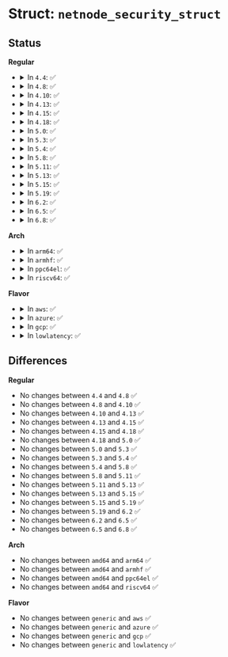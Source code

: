 # Struct: <code>netnode_security_struct</code>

## Status
<b>Regular</b>
<ul>
<li>
<details>
<summary>In <code>4.4</code>: ✅</summary>

```c
struct netnode_security_struct {
    union (anon) addr;
    u32 sid;
    u16 family;
};
```
</details>
</li>
<li>
<details>
<summary>In <code>4.8</code>: ✅</summary>

```c
struct netnode_security_struct {
    union (anon) addr;
    u32 sid;
    u16 family;
};
```
</details>
</li>
<li>
<details>
<summary>In <code>4.10</code>: ✅</summary>

```c
struct netnode_security_struct {
    union (anon) addr;
    u32 sid;
    u16 family;
};
```
</details>
</li>
<li>
<details>
<summary>In <code>4.13</code>: ✅</summary>

```c
struct netnode_security_struct {
    union (anon) addr;
    u32 sid;
    u16 family;
};
```
</details>
</li>
<li>
<details>
<summary>In <code>4.15</code>: ✅</summary>

```c
struct netnode_security_struct {
    union (anon) addr;
    u32 sid;
    u16 family;
};
```
</details>
</li>
<li>
<details>
<summary>In <code>4.18</code>: ✅</summary>

```c
struct netnode_security_struct {
    union (anon) addr;
    u32 sid;
    u16 family;
};
```
</details>
</li>
<li>
<details>
<summary>In <code>5.0</code>: ✅</summary>

```c
struct netnode_security_struct {
    union (anon) addr;
    u32 sid;
    u16 family;
};
```
</details>
</li>
<li>
<details>
<summary>In <code>5.3</code>: ✅</summary>

```c
struct netnode_security_struct {
    union (anon) addr;
    u32 sid;
    u16 family;
};
```
</details>
</li>
<li>
<details>
<summary>In <code>5.4</code>: ✅</summary>

```c
struct netnode_security_struct {
    union (anon) addr;
    u32 sid;
    u16 family;
};
```
</details>
</li>
<li>
<details>
<summary>In <code>5.8</code>: ✅</summary>

```c
struct netnode_security_struct {
    union (anon) addr;
    u32 sid;
    u16 family;
};
```
</details>
</li>
<li>
<details>
<summary>In <code>5.11</code>: ✅</summary>

```c
struct netnode_security_struct {
    union (anon) addr;
    u32 sid;
    u16 family;
};
```
</details>
</li>
<li>
<details>
<summary>In <code>5.13</code>: ✅</summary>

```c
struct netnode_security_struct {
    union (anon) addr;
    u32 sid;
    u16 family;
};
```
</details>
</li>
<li>
<details>
<summary>In <code>5.15</code>: ✅</summary>

```c
struct netnode_security_struct {
    union (anon) addr;
    u32 sid;
    u16 family;
};
```
</details>
</li>
<li>
<details>
<summary>In <code>5.19</code>: ✅</summary>

```c
struct netnode_security_struct {
    union (anon) addr;
    u32 sid;
    u16 family;
};
```
</details>
</li>
<li>
<details>
<summary>In <code>6.2</code>: ✅</summary>

```c
struct netnode_security_struct {
    union (anon) addr;
    u32 sid;
    u16 family;
};
```
</details>
</li>
<li>
<details>
<summary>In <code>6.5</code>: ✅</summary>

```c
struct netnode_security_struct {
    union (anon) addr;
    u32 sid;
    u16 family;
};
```
</details>
</li>
<li>
<details>
<summary>In <code>6.8</code>: ✅</summary>

```c
struct netnode_security_struct {
    union (anon) addr;
    u32 sid;
    u16 family;
};
```
</details>
</li>
</ul>
<b>Arch</b>
<ul>
<li>
<details>
<summary>In <code>arm64</code>: ✅</summary>

```c
struct netnode_security_struct {
    union (anon) addr;
    u32 sid;
    u16 family;
};
```
</details>
</li>
<li>
<details>
<summary>In <code>armhf</code>: ✅</summary>

```c
struct netnode_security_struct {
    union (anon) addr;
    u32 sid;
    u16 family;
};
```
</details>
</li>
<li>
<details>
<summary>In <code>ppc64el</code>: ✅</summary>

```c
struct netnode_security_struct {
    union (anon) addr;
    u32 sid;
    u16 family;
};
```
</details>
</li>
<li>
<details>
<summary>In <code>riscv64</code>: ✅</summary>

```c
struct netnode_security_struct {
    union (anon) addr;
    u32 sid;
    u16 family;
};
```
</details>
</li>
</ul>
<b>Flavor</b>
<ul>
<li>
<details>
<summary>In <code>aws</code>: ✅</summary>

```c
struct netnode_security_struct {
    union (anon) addr;
    u32 sid;
    u16 family;
};
```
</details>
</li>
<li>
<details>
<summary>In <code>azure</code>: ✅</summary>

```c
struct netnode_security_struct {
    union (anon) addr;
    u32 sid;
    u16 family;
};
```
</details>
</li>
<li>
<details>
<summary>In <code>gcp</code>: ✅</summary>

```c
struct netnode_security_struct {
    union (anon) addr;
    u32 sid;
    u16 family;
};
```
</details>
</li>
<li>
<details>
<summary>In <code>lowlatency</code>: ✅</summary>

```c
struct netnode_security_struct {
    union (anon) addr;
    u32 sid;
    u16 family;
};
```
</details>
</li>
</ul>

## Differences
<b>Regular</b>
<ul>
<li>
No changes between <code>4.4</code> and <code>4.8</code> ✅
</li>
<li>
No changes between <code>4.8</code> and <code>4.10</code> ✅
</li>
<li>
No changes between <code>4.10</code> and <code>4.13</code> ✅
</li>
<li>
No changes between <code>4.13</code> and <code>4.15</code> ✅
</li>
<li>
No changes between <code>4.15</code> and <code>4.18</code> ✅
</li>
<li>
No changes between <code>4.18</code> and <code>5.0</code> ✅
</li>
<li>
No changes between <code>5.0</code> and <code>5.3</code> ✅
</li>
<li>
No changes between <code>5.3</code> and <code>5.4</code> ✅
</li>
<li>
No changes between <code>5.4</code> and <code>5.8</code> ✅
</li>
<li>
No changes between <code>5.8</code> and <code>5.11</code> ✅
</li>
<li>
No changes between <code>5.11</code> and <code>5.13</code> ✅
</li>
<li>
No changes between <code>5.13</code> and <code>5.15</code> ✅
</li>
<li>
No changes between <code>5.15</code> and <code>5.19</code> ✅
</li>
<li>
No changes between <code>5.19</code> and <code>6.2</code> ✅
</li>
<li>
No changes between <code>6.2</code> and <code>6.5</code> ✅
</li>
<li>
No changes between <code>6.5</code> and <code>6.8</code> ✅
</li>
</ul>
<b>Arch</b>
<ul>
<li>
No changes between <code>amd64</code> and <code>arm64</code> ✅
</li>
<li>
No changes between <code>amd64</code> and <code>armhf</code> ✅
</li>
<li>
No changes between <code>amd64</code> and <code>ppc64el</code> ✅
</li>
<li>
No changes between <code>amd64</code> and <code>riscv64</code> ✅
</li>
</ul>
<b>Flavor</b>
<ul>
<li>
No changes between <code>generic</code> and <code>aws</code> ✅
</li>
<li>
No changes between <code>generic</code> and <code>azure</code> ✅
</li>
<li>
No changes between <code>generic</code> and <code>gcp</code> ✅
</li>
<li>
No changes between <code>generic</code> and <code>lowlatency</code> ✅
</li>
</ul>
